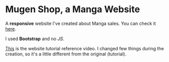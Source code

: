 # Mugen Shop, a Manga Website

A **responsive** website I've created about Manga sales. You can check it [here](https://mateus-santiago.github.io/mugen.shop.website/).

I used **Bootstrap** and no *JS*.

[This](https://www.youtube.com/watch?v=Z7z8J12hMco&list=PLwXQLZ3FdTVFi6oHo_K4IYDcwCU5-f1x5) is the website tutorial reference video. I changed few things during the creation, so it's a little different from the original (tutorial).
